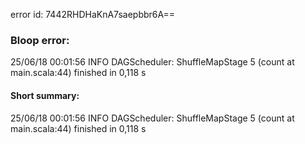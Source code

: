 error id: 7442RHDHaKnA7saepbbr6A==
### Bloop error:

25/06/18 00:01:56 INFO DAGScheduler: ShuffleMapStage 5 (count at main.scala:44) finished in 0,118 s
#### Short summary: 

25/06/18 00:01:56 INFO DAGScheduler: ShuffleMapStage 5 (count at main.scala:44) finished in 0,118 s